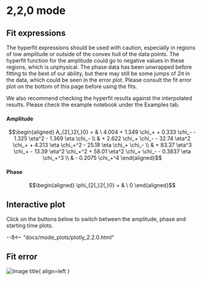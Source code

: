 
# 2,2,0 mode

## Fit expressions

The hyperfit expressions should be used with caution, especially in regions of low amplitude or outside of the convex hull of the data points.
The hyperfit function for the amplitude could go to negative values in these regions, which is unphysical.
The phase data has been unwrapped before fitting to the best of our ability, but there may still be some jumps of $2\pi$ in the data, which could be seen in the error plot.
Please consult the fit error plot on the bottom of this page before using the fits.

We also recommend checking the hyperfit results against the interpolated results. 
Please check the example notebook under the Examples tab.

#### Amplitude
$$\begin{aligned}
A_{2{,}2{,}0} = & \ 4.004 + 1.349 \chi_+ + 0.333 \chi_- - 1.325 \eta^2 - 1.369 \eta \chi_- \\ 
 & + 2.622 \chi_+ \chi_- - 32.74 \eta^2 \chi_+ + 4.313 \eta \chi_+^2 - 25.18 \eta \chi_+ \chi_- \\ 
 & + 83.37 \eta^3 \chi_+ - 13.39 \eta^2 \chi_+^2 + 58.01 \eta^2 \chi_+ \chi_- - 0.3837 \eta \chi_+^3 \\ 
 & - 0.2075 \chi_+^4
\end{aligned}$$

#### Phase
$$\begin{aligned}
\phi_{2{,}2{,}0} = & \ 0
\end{aligned}$$


## Interactive plot

Click on the buttons below to switch between the amplitude, phase and starting time plots.

--8<-- "docs/mode_plots/plotly_2.2.0.html"


## Fit error

![Image title](../mode_plots/fit_err_2.2.0.png){ align=left }
    